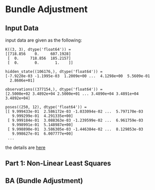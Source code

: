 # Bundle Adjustment 

## Input Data 

input data are given as the following:
```
K((3, 3), dtype('float64')) = 
[[718.856    0.     607.1928]
 [  0.     718.856  185.2157]
 [  0.       0.       1.    ]]

hidden_state((106176,), dtype('float64')) = 
[-7.9228e-03 -1.1995e-03  1.2009e+00 ...  4.1298e+00  5.5609e-01
  2.8606e+01]

observations((377154,), dtype('float64')) = 
[2.5000e+02 3.4892e+04 2.5000e+01 ... 3.4890e+04 3.4891e+04 3.4892e+04]

poses((250, 12), dtype('float64')) = 
[[ 9.999433e-01  2.586172e-03 -1.033094e-02 ...  5.797170e-03
   9.999299e-01  4.291335e+00]
 [ 9.999184e-01  3.088363e-03 -1.239599e-02 ...  6.961759e-03
   9.998991e-01  5.148987e+00]
 [ 9.998890e-01  3.586305e-03 -1.446384e-02 ...  8.129853e-03
   9.998627e-01  6.007777e+00]
 ...
```
the details are [here](https://github.com/teruyuki-yamasaki/VAMR/blob/main/exercise09/inputdata.md)

## Part 1: Non-Linear Least Squares 



## BA (Bundle Adjustment)

